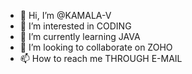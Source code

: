 - 👋 Hi, I’m @KAMALA-V
- 👀 I’m interested in CODING
- 🌱 I’m currently learning JAVA
- 💞️ I’m looking to collaborate on ZOHO
- 📫 How to reach me THROUGH E-MAIL

